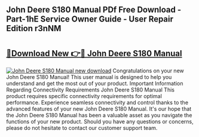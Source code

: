 ## John Deere S180 Manual PDf Free Download - Part-1hE Service Owner Guide - User Repair Edition r3nNM

# <h2><a href="http://bc94997.oget.top/?id=John+Deere+S180+Manual">🔗Download New 👉🔴 John Deere S180 Manual</a></h2>

[![John Deere S180 Manual new download](https://i.imgur.com/5g1atiW.png)](http://bc94997.oget.top/?id=John+Deere+S180+Manual)
Congratulations on your new John Deere S180 Manual! This user manual is designed to help you understand and get the most out of your product. Important Information Regarding Connectivity Requirements John Deere S180 Manual This product requires specific connectivity requirements for optimal performance. Experience seamless connectivity and control thanks to the advanced features of your new John Deere S180 Manual. It's our hope that the John Deere S180 Manual has been a valuable asset as you navigate the functions of your new product. Should you have any questions or concerns, please do not hesitate to contact our customer support team.
